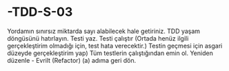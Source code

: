 # -TDD-S-03


Yordamın sınırsız miktarda sayı alabilecek hale getiriniz.
TDD yaşam döngüsünü hatırlayın.
Testi yaz.
Testi çalıştır (Ortada henüz ilgili gerçekleştirim olmadığı için, test hata verecektir.)
Testin geçmesi için asgari düzeyde gerçekleştirim yap)
Tüm testlerin çalıştığından emin ol.
Yeniden düzenle - Evrilt (Refactor)
(a) adıma geri dön.
